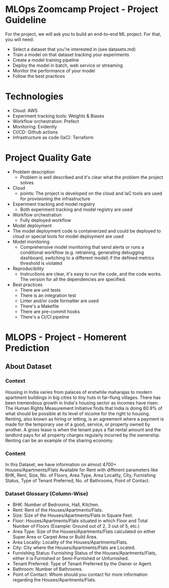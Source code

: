 # MLOps Zoomcamp Project - Project Guideline

For the project, we will ask you to build an end-to-end ML project. For that, you will need:

- Select a dataset that you're interested in (see datasets.md)
- Train a model on that dataset tracking your experiments
- Create a model training pipeline
- Deploy the model in batch, web service or streaming
- Monitor the performance of your model
- Follow the best practices

# Technologies

- Cloud: AWS
- Experiment tracking tools: Weights & Biases
- Workflow orchestration: Prefect
- Monitoring: Evidently
- CI/CD: Github actions
- Infrastructure as code (IaC): Terraform

# Project Quality Gate
- Problem description
  - Problem is well described and it's clear what the problem the project solves
- Cloud
  - points: The project is developed on the cloud and IaC tools are used for provisioning the infrastructure
- Experiment tracking and model registry
  - Both experiment tracking and model registry are used
- Workflow orchestration
  - Fully deployed workflow
 - Model deployment
  - The model deployment code is containerized and could be deployed to cloud or special tools for model deployment are used
- Model monitoring
  - Comprehensive model monitoring that send alerts or runs a conditional workflow (e.g. retraining, generating debugging dashboard, switching to a different model) if the defined metrics threshold is violated
- Reproducibility
  - Instructions are clear, it's easy to run the code, and the code works. The version for all the dependencies are specified.
- Best practices
  - There are unit tests
   - There is an integration test
   - Linter and/or code formatter are used
   - There's a Makefile
   - There are pre-commit hooks
   - There's a CI/CI pipeline

# MLOPS - Project - Homerent Prediction

## About Dataset
### Context
Housing in India varies from palaces of erstwhile maharajas to modern apartment buildings in big cities to tiny huts in far-flung villages. There has been tremendous growth in India's housing sector as incomes have risen. The Human Rights Measurement Initiative finds that India is doing 60.9% of what should be possible at its level of income for the right to housing.
Renting, also known as hiring or letting, is an agreement where a payment is made for the temporary use of a good, service, or property owned by another. A gross lease is when the tenant pays a flat rental amount and the landlord pays for all property charges regularly incurred by the ownership. Renting can be an example of the sharing economy.

### Content
In this Dataset, we have information on almost 4700+ Houses/Apartments/Flats Available for Rent with different parameters like BHK, Rent, Size, No. of Floors, Area Type, Area Locality, City, Furnishing Status, Type of Tenant Preferred, No. of Bathrooms, Point of Contact.

### Dataset Glossary (Column-Wise)
- BHK: Number of Bedrooms, Hall, Kitchen.
- Rent: Rent of the Houses/Apartments/Flats.
- Size: Size of the Houses/Apartments/Flats in Square Feet.
- Floor: Houses/Apartments/Flats situated in which Floor and Total Number of Floors (Example: Ground out of 2, 3 out of 5, etc.)
- Area Type: Size of the Houses/Apartments/Flats calculated on either Super Area or Carpet Area or Build Area.
- Area Locality: Locality of the Houses/Apartments/Flats.
- City: City where the Houses/Apartments/Flats are Located.
- Furnishing Status: Furnishing Status of the Houses/Apartments/Flats, either it is Furnished or Semi-Furnished or Unfurnished.
- Tenant Preferred: Type of Tenant Preferred by the Owner or Agent.
- Bathroom: Number of Bathrooms.
- Point of Contact: Whom should you contact for more information regarding the Houses/Apartments/Flats.






